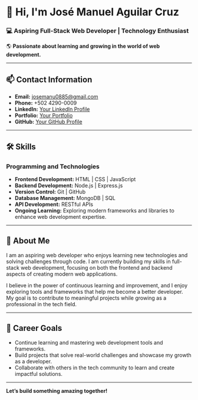 # 👋 Hi, I'm José Manuel Aguilar Cruz  
### 💻 Aspiring Full-Stack Web Developer | Technology Enthusiast  

🌎 **Passionate about learning and growing in the world of web development.**  

---

## 📫 Contact Information  
- **Email:** josemanu0885@gmail.com  
- **Phone:** +502 4290-0009  
- **LinkedIn:** [Your LinkedIn Profile](https://linkedin.com/in/your-profile)  
- **Portfolio:** [Your Portfolio](https://yourportfolio.com)  
- **GitHub:** [Your GitHub Profile](https://github.com/your-username)  

---

## 🛠️ Skills  

### **Programming and Technologies**  
- **Frontend Development:** HTML | CSS | JavaScript  
- **Backend Development:** Node.js | Express.js  
- **Version Control:** Git | GitHub  
- **Database Management:** MongoDB | SQL  
- **API Development:** RESTful APIs  
- **Ongoing Learning:** Exploring modern frameworks and libraries to enhance web development expertise.  

---

## 🌟 About Me  
I am an aspiring web developer who enjoys learning new technologies and solving challenges through code. I am currently building my skills in full-stack web development, focusing on both the frontend and backend aspects of creating modern web applications.  

I believe in the power of continuous learning and improvement, and I enjoy exploring tools and frameworks that help me become a better developer. My goal is to contribute to meaningful projects while growing as a professional in the tech field.  

---


## 🎯 Career Goals  
- Continue learning and mastering web development tools and frameworks.  
- Build projects that solve real-world challenges and showcase my growth as a developer.  
- Collaborate with others in the tech community to learn and create impactful solutions.  

---

**Let’s build something amazing together!**  
